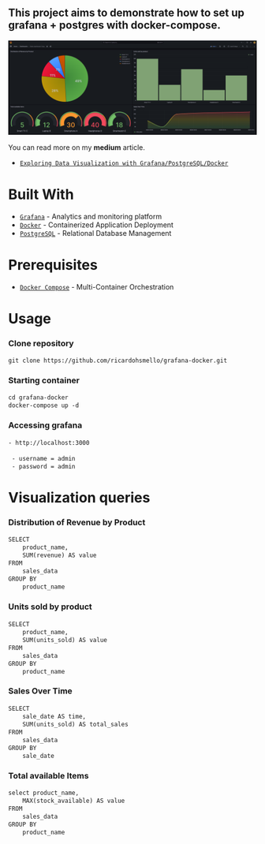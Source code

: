 ## This project aims to demonstrate how to set up grafana + postgres with docker-compose.
![](grafana/img/grafana-final-visualization.png)

You can read more on my <b>medium</b> article.

- [`Exploring Data Visualization with Grafana/PostgreSQL/Docker`](https://ricardohsmello.medium.com/exploring-data-visualization-with-grafana-postgresql-docker-7d9cb3fae5e9)

# Built With

- [`Grafana`](https://grafana.com/) - Analytics and monitoring platform
- [`Docker`](https://www.docker.com/) - Containerized Application Deployment
- [`PostgreSQL`](https://www.postgresql.org/) - Relational Database Management

# Prerequisites
- [`Docker Compose`](https://docs.docker.com/compose/) - Multi-Container Orchestration

# Usage 

### Clone repository
```
git clone https://github.com/ricardohsmello/grafana-docker.git
```

### Starting container
```
cd grafana-docker
docker-compose up -d
```

### Accessing grafana
```
- http://localhost:3000

 - username = admin
 - password = admin
```

# Visualization queries
### Distribution of Revenue by Product
```
SELECT
    product_name,
    SUM(revenue) AS value
FROM
    sales_data
GROUP BY
    product_name
```

### Units sold by product

```
SELECT
    product_name,
    SUM(units_sold) AS value
FROM
    sales_data
GROUP BY
    product_name

```

### Sales Over Time

```
SELECT
    sale_date AS time,
    SUM(units_sold) AS total_sales
FROM
    sales_data
GROUP BY
    sale_date
``` 

### Total available Items

```
select product_name,
    MAX(stock_available) AS value
FROM
    sales_data
GROUP BY
    product_name
```

